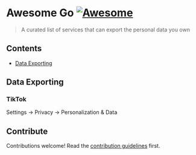 # Awesome Go [![Awesome](https://awesome.re/badge.svg)](https://awesome.re)

> A curated list of services that can export the personal data you own


## Contents

- [Data Exporting](#data-exporting)


## Data Exporting

### TikTok

Settings -> Privacy -> Personalization & Data


## Contribute

Contributions welcome! Read the [contribution guidelines](contributing.md) first.
